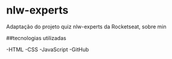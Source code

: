 # nlw-experts
Adaptação do projeto quiz nlw-experts da Rocketseat, sobre min

##tecnologias utilizadas

-HTML
-CSS
-JavaScript
-GitHub